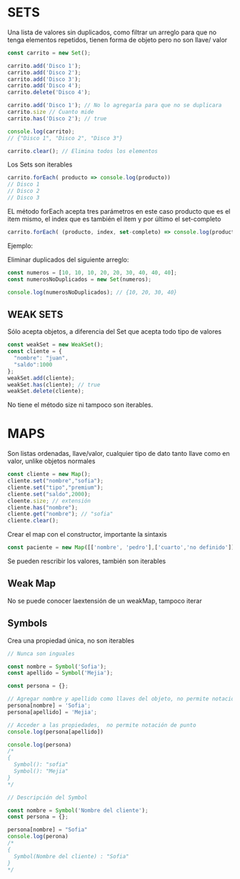 # SETS

Una lista de valores sin duplicados, como filtrar un arreglo para que no tenga elementos repetidos, tienen forma de objeto pero no son llave/ valor

```js
const carrito = new Set();

carrito.add('Disco 1');
carrito.add('Disco 2');
carrito.add('Disco 3');
carrito.add('Disco 4');
carrito.delete('Disco 4');

carrito.add('Disco 1'); // No lo agregaría para que no se duplicara
carrito.size // Cuanto mide 
carrito.has('Disco 2'); // true

console.log(carrito);
// {"Disco 1", "Disco 2", "Disco 3"}

carrito.clear(); // Elimina todos los elementos
```

Los Sets son iterables

```js
carrito.forEach( producto => console.log(producto)) 
// Disco 1
// Disco 2
// Disco 3
```

EL método forEach acepta tres parámetros en este caso producto que es el item mismo, el index que es también el item y por último el set-completo

```js
carrito.forEach( (producto, index, set-completo) => console.log(producto))
```

Ejemplo:

Eliminar duplicados del siguiente arreglo:
```js
const numeros = [10, 10, 10, 20, 20, 30, 40, 40, 40];
const numerosNoDuplicados = new Set(numeros);

console.log(numerosNoDuplicados); // {10, 20, 30, 40}
```

## WEAK SETS

Sólo acepta objetos, a diferencia del Set que acepta todo tipo de valores

```js
const weakSet = new WeakSet();
const cliente = {
  "nombre": "juan",
  "saldo":1000
};
weakSet.add(cliente);
weakSet.has(cliente); // true
weakSet.delete(cliente); 
```
No tiene el método size ni tampoco son iterables.


# MAPS

Son listas ordenadas, llave/valor, cualquier tipo de dato tanto llave como en valor, unlike objetos normales

```js
const cliente = new Map();
cliente.set("nombre","sofia");
cliente.set("tipo","premium");
cliente.set("saldo",2000);
cloente.size; // extensión
cliente.has("nombre");
cliente.get("nombre"); // "sofia"
cliente.clear();
```

Crear el map con el constructor, importante la sintaxis
```js
const paciente = new Map([['nombre', 'pedro'],['cuarto','no definido']]);
```
Se pueden rescribir los valores, también son iterables

## Weak Map

No se puede conocer laextensión de un weakMap, tampoco iterar

## Symbols

Crea una propiedad única, no son iterables

```js
// Nunca son inguales

const nombre = Symbol('Sofia');
const apellido = Symbol('Mejia');

const persona = {};

// Agregar nombre y apellido como llaves del objeto, no permite notación de punto
persona[nombre] = 'Sofia';
persona[apellido] = 'Mejia';

// Acceder a las propiedades,  no permite notación de punto
console.log(persona[apellido])

console.log(persona) 
/*
{
  Symbol(): "sofia"
  Symbol(): "Mejia"
}
*/

// Descripción del Symbol

const nombre = Symbol('Nombre del cliente');
const persona = {};

persona[nombre] = "Sofia"
console.log(perona)
/*
{
  Symbol(Nombre del cliente) : "Sofia"
}
*/ 
```